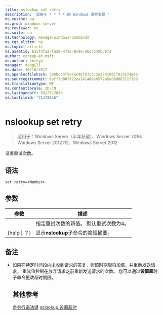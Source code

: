 ```yaml
---
title: nslookup set retry
description: '适用于 * * * * 的 Windows 命令主题 '
ms.custom: na
ms.prod: windows-server
ms.reviewer: na
ms.suite: na
ms.technology: manage-windows-commands
ms.tgt_pltfrm: na
ms.topic: article
ms.assetid: 615fdfa2-fa29-47a8-8c9e-a6c5b45b3b71
author: coreyp-at-msft
ms.author: coreyp
manager: dongill
ms.date: 10/16/2017
ms.openlocfilehash: 306bcc4f5e7ac98767c3c2e274100cf917874a8e
ms.sourcegitcommit: 6aff3d88ff22ea141a6ea6572a5ad8dd6321f199
ms.translationtype: MT
ms.contentlocale: zh-CN
ms.lasthandoff: 09/27/2019
ms.locfileid: "71372856"
---
```

# <a name="nslookup-set-retry"></a>nslookup set retry

>适用于：Windows Server（半年频道）、Windows Server 2016、Windows Server 2012 R2、Windows Server 2012

设置重试次数。
## <a name="syntax"></a>语法
```
set retry=<Number>
```
## <a name="parameters"></a>参数

|    参数    |                                      描述                                       |
|-----------------|----------------------------------------------------------------------------------------|
|    <Number>     | 指定重试次数的新值。 默认重试次数为4。 |
| {help &#124; ？} |                 显示**nslookup**子命令的简短摘要。                  |

## <a name="remarks"></a>备注
- 如果在特定时间段内未收到请求的答复，则超时期限将加倍，并重新发送请求。 重试值控制在放弃请求之前重新发送请求的次数。 您可以通过**设置超时**子命令更改超时期限。
  ## <a name="additional-references"></a>其他参考
  [命令行语法键](command-line-syntax-key.md)
  [nslookup 设置超时](nslookup-set-timeout.md)
